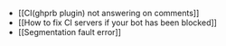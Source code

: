 * [[CI(ghprb plugin) not answering on comments]]
* [[How to fix CI servers if your bot has been blocked]]
* [[Segmentation fault error]]